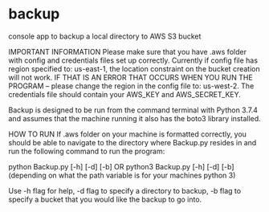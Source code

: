# backup
console app to backup a local directory to AWS S3 bucket


IMPORTANT INFORMATION
Please make sure that you have .aws folder with config and credentials files set up correctly.
Currently if config file has region specified to: us-east-1, the location constraint on the bucket creation will not work.
IF THAT IS AN ERROR THAT OCCURS WHEN YOU RUN THE PROGRAM – please change the region in the config file to: us-west-2.
The credentials file should contain your AWS_KEY and AWS_SECRET_KEY.

Backup is designed to be run from the command terminal with Python 3.7.4 and assumes that the machine running it also has the boto3 library installed.

HOW TO RUN
If .aws folder on your machine is formatted correctly, you should be able to navigate to the directory where Backup.py resides 
in and run the following command to run the program:

python Backup.py [-h] [-d] [-b] OR python3 Backup.py [-h] [-d] [-b] (depending on what the path variable is for your machines python 3)

Use -h flag for help, -d flag to specify a directory to backup, -b flag to specify a bucket that you would like the backup to go into.
